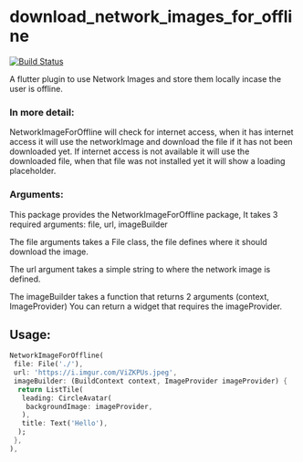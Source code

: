 # download_network_images_for_offline

[![Build Status](https://github.com/Mart100/download_network_images_for_offline/workflows/build/badge.svg?branch=master)](https://github.com/Mart100/download_network_images_for_offline/actions?query=workflow%3A"build"+branch%3Amaster)

A flutter plugin to use Network Images and store them locally incase the user is offline.
### In more detail:
NetworkImageForOffline will check for internet access, 
when it has internet access it will use the networkImage and download the file if it has not been downloaded yet.
If internet access is not available it will use the downloaded file, when that file was not installed yet it will show a loading placeholder.


### Arguments:
This package provides the NetworkImageForOffline package,
It takes 3 required arguments: file, url, imageBuilder

The file arguments takes a File class, the file defines where it should download the image.

The url argument takes a simple string to where the network image is defined.

The imageBuilder takes a function that returns 2 arguments (context, ImageProvider)
You can return a widget that requires the imageProvider.



## Usage:

```dart
NetworkImageForOffline(
 file: File('./'),
 url: 'https://i.imgur.com/ViZKPUs.jpeg',
 imageBuilder: (BuildContext context, ImageProvider imageProvider) {
  return ListTile(
   leading: CircleAvatar(
    backgroundImage: imageProvider,
   ),
   title: Text('Hello'),
  );
 },
),
```
